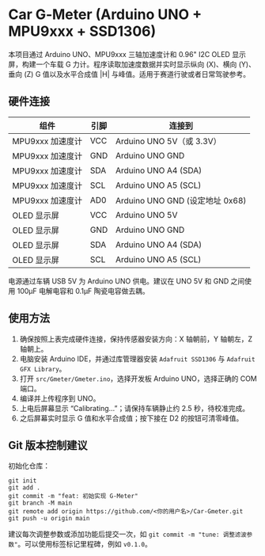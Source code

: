 # Car G‑Meter (Arduino UNO + MPU9xxx + SSD1306)

本项目通过 Arduino UNO、MPU9xxx 三轴加速度计和 0.96\" I2C OLED 显示屏，构建一个车载 G 力计。程序读取加速度数据并实时显示纵向 (X)、横向 (Y)、垂向 (Z) G 值以及水平合成值 |H| 与峰值。适用于赛道行驶或者日常驾驶参考。

## 硬件连接

| 组件 | 引脚 | 连接到 |
|---|---|---|
| MPU9xxx 加速度计 | VCC | Arduino UNO 5V（或 3.3V） |
| MPU9xxx 加速度计 | GND | Arduino UNO GND |
| MPU9xxx 加速度计 | SDA | Arduino UNO A4 (SDA) |
| MPU9xxx 加速度计 | SCL | Arduino UNO A5 (SCL) |
| MPU9xxx 加速度计 | AD0 | Arduino UNO GND (设定地址 0x68) |
| OLED 显示屏 | VCC | Arduino UNO 5V |
| OLED 显示屏 | GND | Arduino UNO GND |
| OLED 显示屏 | SDA | Arduino UNO A4 (SDA) |
| OLED 显示屏 | SCL | Arduino UNO A5 (SCL) |

电源通过车辆 USB 5V 为 Arduino UNO 供电。建议在 UNO 5V 和 GND 之间使用 100μF 电解电容和 0.1μF 陶瓷电容做去耦。

## 使用方法

1. 确保按照上表完成硬件连接，保持传感器安装方向：X 轴朝前，Y 轴朝左，Z 轴朝上。
2. 电脑安装 Arduino IDE，并通过库管理器安装 `Adafruit SSD1306` 与 `Adafruit GFX Library`。
3. 打开 `src/Gmeter/Gmeter.ino`，选择开发板 Arduino UNO，选择正确的 COM 端口。
4. 编译并上传程序到 UNO。
5. 上电后屏幕显示 “Calibrating…”；请保持车辆静止约 2.5 秒，待校准完成。
6. 之后屏幕实时显示 G 值和水平合成值；按下接在 D2 的按钮可清零峰值。

## Git 版本控制建议

初始化仓库：

    git init
    git add .
    git commit -m "feat: 初始实现 G‑Meter"
    git branch -M main
    git remote add origin https://github.com/<你的用户名>/Car-Gmeter.git
    git push -u origin main

建议每次调整参数或添加功能后提交一次，如 `git commit -m "tune: 调整滤波参数"`。可以使用标签标记里程碑，例如 `v0.1.0`。
